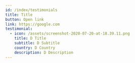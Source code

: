 ```yaml
---
id: /index/testimonials
title: Title
button: Open link
link: https://google.com
testimonial:
  - icon: /assets/screenshot-2020-07-20-at-18.39.11.png
    title: D Title
    subtitle: D Subtitle
    country: D Country
    description: D Description
---
```

